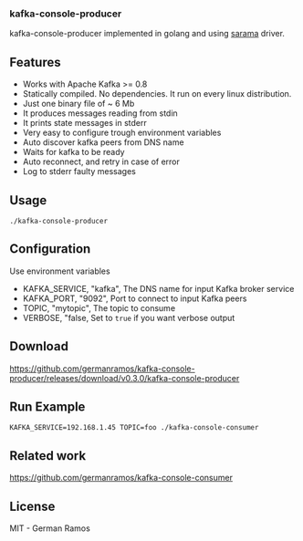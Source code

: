 ### kafka-console-producer

kafka-console-producer implemented in golang and using [sarama](https://github.com/Shopify/sarama) driver.

## Features

- Works with Apache Kafka >= 0.8
- Statically compiled. No dependencies. It run on every linux distribution.
- Just one binary file of ~ 6 Mb
- It produces messages reading from stdin
- It prints state messages in stderr
- Very easy to configure trough environment variables
- Auto discover kafka peers from DNS name
- Waits for kafka to be ready
- Auto reconnect, and retry in case of error
- Log to stderr faulty messages

## Usage

```
./kafka-console-producer
```

## Configuration

Use environment variables

- KAFKA_SERVICE, "kafka", The DNS name for input Kafka broker service
- KAFKA_PORT, "9092", Port to connect to input Kafka peers
- TOPIC, "mytopic", The topic to consume
- VERBOSE, "false, Set to `true` if you want verbose output

## Download

https://github.com/germanramos/kafka-console-producer/releases/download/v0.3.0/kafka-console-producer

## Run Example

```
KAFKA_SERVICE=192.168.1.45 TOPIC=foo ./kafka-console-consumer
```

## Related work

https://github.com/germanramos/kafka-console-consumer

## License

MIT - German Ramos
